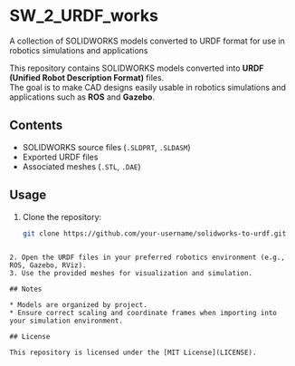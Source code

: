 # SW_2_URDF_works
A collection of SOLIDWORKS models converted to URDF format for use in robotics simulations and applications


This repository contains SOLIDWORKS models converted into **URDF (Unified Robot Description Format)** files.  
The goal is to make CAD designs easily usable in robotics simulations and applications such as **ROS** and **Gazebo**.

## Contents
- SOLIDWORKS source files (`.SLDPRT`, `.SLDASM`)
- Exported URDF files
- Associated meshes (`.STL`, `.DAE`)

## Usage
1. Clone the repository:
   ```bash
   git clone https://github.com/your-username/solidworks-to-urdf.git
````

2. Open the URDF files in your preferred robotics environment (e.g., ROS, Gazebo, RViz).
3. Use the provided meshes for visualization and simulation.

## Notes

* Models are organized by project.
* Ensure correct scaling and coordinate frames when importing into your simulation environment.

## License

This repository is licensed under the [MIT License](LICENSE).


